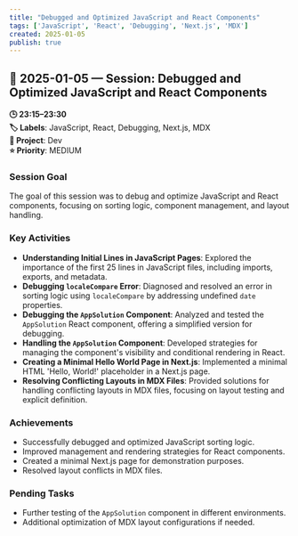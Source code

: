 ```yaml
---
title: "Debugged and Optimized JavaScript and React Components"
tags: ['JavaScript', 'React', 'Debugging', 'Next.js', 'MDX']
created: 2025-01-05
publish: true
---
```


## 📅 2025-01-05 — Session: Debugged and Optimized JavaScript and React Components

**🕒 23:15–23:30**  
**🏷️ Labels**: JavaScript, React, Debugging, Next.js, MDX  
**📂 Project**: Dev  
**⭐ Priority**: MEDIUM  


### Session Goal
The goal of this session was to debug and optimize JavaScript and React components, focusing on sorting logic, component management, and layout handling.

### Key Activities
- **Understanding Initial Lines in JavaScript Pages**: Explored the importance of the first 25 lines in JavaScript files, including imports, exports, and metadata.
- **Debugging `localeCompare` Error**: Diagnosed and resolved an error in sorting logic using `localeCompare` by addressing undefined `date` properties.
- **Debugging the `AppSolution` Component**: Analyzed and tested the `AppSolution` React component, offering a simplified version for debugging.
- **Handling the `AppSolution` Component**: Developed strategies for managing the component's visibility and conditional rendering in React.
- **Creating a Minimal Hello World Page in Next.js**: Implemented a minimal HTML 'Hello, World!' placeholder in a Next.js page.
- **Resolving Conflicting Layouts in MDX Files**: Provided solutions for handling conflicting layouts in MDX files, focusing on layout testing and explicit definition.

### Achievements
- Successfully debugged and optimized JavaScript sorting logic.
- Improved management and rendering strategies for React components.
- Created a minimal Next.js page for demonstration purposes.
- Resolved layout conflicts in MDX files.

### Pending Tasks
- Further testing of the `AppSolution` component in different environments.
- Additional optimization of MDX layout configurations if needed.
